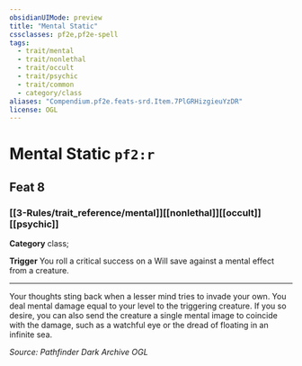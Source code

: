 ```yaml
---
obsidianUIMode: preview
title: "Mental Static"
cssclasses: pf2e,pf2e-spell
tags:
  - trait/mental
  - trait/nonlethal
  - trait/occult
  - trait/psychic
  - trait/common
  - category/class
aliases: "Compendium.pf2e.feats-srd.Item.7PlGRHizgieuYzDR"
license: OGL
---
```

# Mental Static `pf2:r`
## Feat 8
### [[3-Rules/trait_reference/mental]][[nonlethal]][[occult]][[psychic]]

**Category** class; 




**Trigger** You roll a critical success on a Will save against a mental effect from a creature.

* * *

Your thoughts sting back when a lesser mind tries to invade your own. You deal mental damage equal to your level to the triggering creature. If you so desire, you can also send the creature a single mental image to coincide with the damage, such as a watchful eye or the dread of floating in an infinite sea.

*Source: Pathfinder Dark Archive*
*OGL*